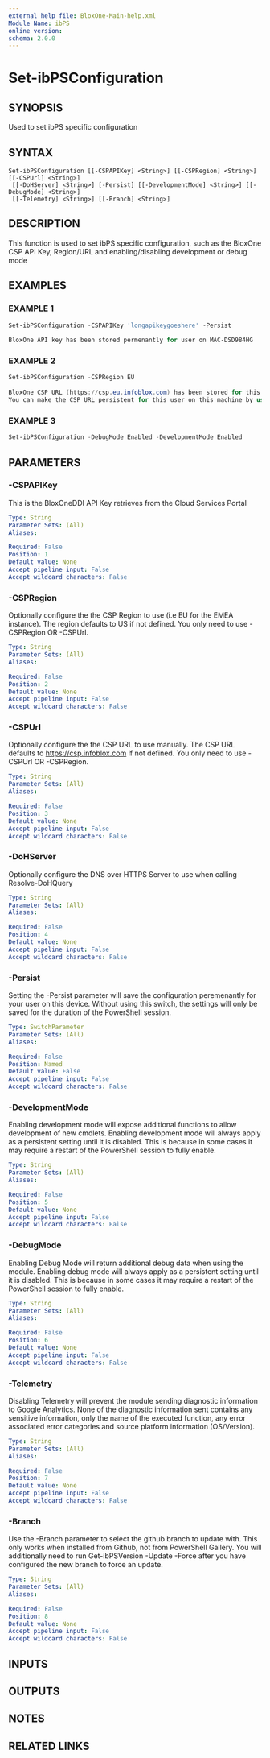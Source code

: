 ```yaml
---
external help file: BloxOne-Main-help.xml
Module Name: ibPS
online version:
schema: 2.0.0
---
```


# Set-ibPSConfiguration

## SYNOPSIS
Used to set ibPS specific configuration

## SYNTAX

```
Set-ibPSConfiguration [[-CSPAPIKey] <String>] [[-CSPRegion] <String>] [[-CSPUrl] <String>]
 [[-DoHServer] <String>] [-Persist] [[-DevelopmentMode] <String>] [[-DebugMode] <String>]
 [[-Telemetry] <String>] [[-Branch] <String>]
```

## DESCRIPTION
This function is used to set ibPS specific configuration, such as the BloxOne CSP API Key, Region/URL and enabling/disabling development or debug mode

## EXAMPLES

### EXAMPLE 1
```powershell
Set-ibPSConfiguration -CSPAPIKey 'longapikeygoeshere' -Persist
                                                                                                          
BloxOne API key has been stored permenantly for user on MAC-DSD984HG
```

### EXAMPLE 2
```powershell
Set-ibPSConfiguration -CSPRegion EU
                                                                                                          
BloxOne CSP URL (https://csp.eu.infoblox.com) has been stored for this session.
You can make the CSP URL persistent for this user on this machine by using the -persist parameter.
```

### EXAMPLE 3
```powershell
Set-ibPSConfiguration -DebugMode Enabled -DevelopmentMode Enabled
```

## PARAMETERS

### -CSPAPIKey
This is the BloxOneDDI API Key retrieves from the Cloud Services Portal

```yaml
Type: String
Parameter Sets: (All)
Aliases:

Required: False
Position: 1
Default value: None
Accept pipeline input: False
Accept wildcard characters: False
```

### -CSPRegion
Optionally configure the the CSP Region to use (i.e EU for the EMEA instance).
The region defaults to US if not defined.
You only need to use -CSPRegion OR -CSPUrl.

```yaml
Type: String
Parameter Sets: (All)
Aliases:

Required: False
Position: 2
Default value: None
Accept pipeline input: False
Accept wildcard characters: False
```

### -CSPUrl
Optionally configure the the CSP URL to use manually.
The CSP URL defaults to https://csp.infoblox.com if not defined.
You only need to use -CSPUrl OR -CSPRegion.

```yaml
Type: String
Parameter Sets: (All)
Aliases:

Required: False
Position: 3
Default value: None
Accept pipeline input: False
Accept wildcard characters: False
```

### -DoHServer
Optionally configure the DNS over HTTPS Server to use when calling Resolve-DoHQuery

```yaml
Type: String
Parameter Sets: (All)
Aliases:

Required: False
Position: 4
Default value: None
Accept pipeline input: False
Accept wildcard characters: False
```

### -Persist
Setting the -Persist parameter will save the configuration peremenantly for your user on this device.
Without using this switch, the settings will only be saved for the duration of the PowerShell session.

```yaml
Type: SwitchParameter
Parameter Sets: (All)
Aliases:

Required: False
Position: Named
Default value: False
Accept pipeline input: False
Accept wildcard characters: False
```

### -DevelopmentMode
Enabling development mode will expose additional functions to allow development of new cmdlets.
Enabling development mode will always apply as a persistent setting until it is disabled.
This is because in some cases it may require a restart of the PowerShell session to fully enable.

```yaml
Type: String
Parameter Sets: (All)
Aliases:

Required: False
Position: 5
Default value: None
Accept pipeline input: False
Accept wildcard characters: False
```

### -DebugMode
Enabling Debug Mode will return additional debug data when using the module. 
Enabling debug mode will always apply as a persistent setting until it is disabled.
This is because in some cases it may require a restart of the PowerShell session to fully enable.

```yaml
Type: String
Parameter Sets: (All)
Aliases:

Required: False
Position: 6
Default value: None
Accept pipeline input: False
Accept wildcard characters: False
```

### -Telemetry
Disabling Telemetry will prevent the module sending diagnostic information to Google Analytics.
None of the diagnostic information sent contains any sensitive information, only the name of the executed function, any error associated error categories and source platform information (OS/Version).

```yaml
Type: String
Parameter Sets: (All)
Aliases:

Required: False
Position: 7
Default value: None
Accept pipeline input: False
Accept wildcard characters: False
```

### -Branch
Use the -Branch parameter to select the github branch to update with.
This only works when installed from Github, not from PowerShell Gallery.
You will additionally need to run Get-ibPSVersion -Update -Force after you have configured the new branch to force an update.

```yaml
Type: String
Parameter Sets: (All)
Aliases:

Required: False
Position: 8
Default value: None
Accept pipeline input: False
Accept wildcard characters: False
```

## INPUTS

## OUTPUTS

## NOTES

## RELATED LINKS
